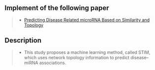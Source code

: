 ## Implement of the following paper
> - [Predicting Disease Related microRNA Based on Similarity and Topology](https://www.mdpi.com/2073-4409/8/11/1405)
## Description
> - This study proposes a machine learning method, called STIM, which uses network topology information to predict disease–miRNA associations.
